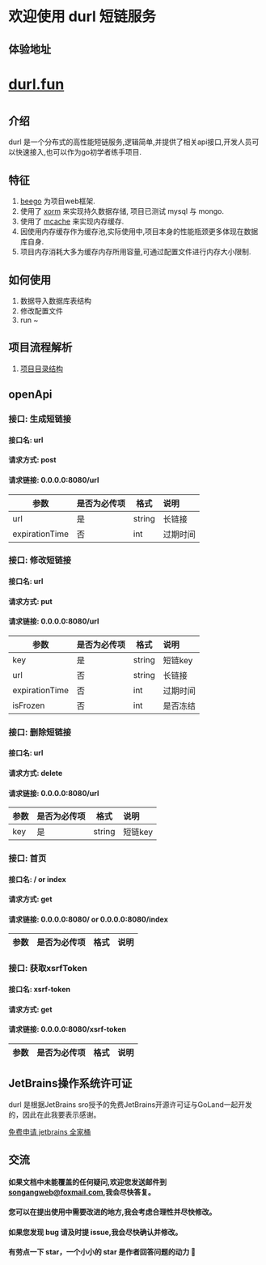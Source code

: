 # 欢迎使用 durl 短链服务

## 体验地址
# [durl.fun](https://durl.fun)

#

## 介绍
durl 是一个分布式的高性能短链服务,逻辑简单,并提供了相关api接口,开发人员可以快速接入,也可以作为go初学者练手项目.

## 特征
1. [beego](https://github.com/beego/beego) 为项目web框架.
2. 使用了 [xorm](https://github.com/xormplus/xorm) 来实现持久数据存储, 项目已测试 mysql 与 mongo.
3. 使用了 [mcache](https://github.com/songangweb/mcache) 来实现内存缓存.
4. 因使用内存缓存作为缓存池,实际使用中,项目本身的性能瓶颈更多体现在数据库自身.
5. 项目内存消耗大多为缓存内存所用容量,可通过配置文件进行内存大小限制.

## 如何使用
1. 数据导入数据库表结构
2. 修改配置文件
3. run ~

## 项目流程解析
1. [项目目录结构](https://github.com/songangweb/durl/wiki/Directory)

## openApi

### 接口: 生成短链接
#### 接口名: url
#### 请求方式: post
#### 请求链接: 0.0.0.0:8080/url
参数  | 是否为必传项 | 格式  | 说明
------------- | ------------- | ------------- | :-------------
url  | 是 | string  | 长链接 |
expirationTime  | 否 |  int  | 过期时间 | 传0或者不传,则代表设置永久有效

### 接口: 修改短链接
#### 接口名: url
#### 请求方式: put
#### 请求链接: 0.0.0.0:8080/url
参数  | 是否为必传项 | 格式  | 说明
------------- | ------------- | ------------- | :-------------
key  | 是 | string  | 短链key |
url  | 否 |  string  | 长链接 | 不传代表不修改
expirationTime  | 否 |  int  | 过期时间 | 传0则代表设置永久有效,不传则代表不修改
isFrozen  | 否 |  int  | 是否冻结 | 0 代表正常 1 代表修改为冻结状态,不传则代表不修改

### 接口: 删除短链接
#### 接口名: url
#### 请求方式: delete
#### 请求链接: 0.0.0.0:8080/url
参数  | 是否为必传项 | 格式  | 说明
------------- | ------------- | ------------- | :-------------
key  | 是 | string  | 短链key |

### 接口: 首页
#### 接口名: / or index
#### 请求方式: get
#### 请求链接: 0.0.0.0:8080/ or 0.0.0.0:8080/index
参数  | 是否为必传项 | 格式  | 说明
------------- | ------------- | ------------- | :-------------

### 接口: 获取xsrfToken
#### 接口名: xsrf-token
#### 请求方式: get
#### 请求链接: 0.0.0.0:8080/xsrf-token
参数  | 是否为必传项 | 格式  | 说明
------------- | ------------- | ------------- | :-------------

## JetBrains操作系统许可证

durl 是根据JetBrains sro授予的免费JetBrains开源许可证与GoLand一起开发的，因此在此我要表示感谢。

[免费申请 jetbrains 全家桶](https://zhuanlan.zhihu.com/p/264139984?utm_source=wechat_session)
 
## 交流 
#### 如果文档中未能覆盖的任何疑问,欢迎您发送邮件到<songangweb@foxmail.com>,我会尽快答复。
#### 您可以在提出使用中需要改进的地方,我会考虑合理性并尽快修改。
#### 如果您发现 bug 请及时提 issue,我会尽快确认并修改。
#### 有劳点一下 star，一个小小的 star 是作者回答问题的动力 🤝  
